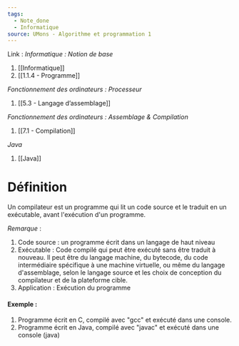 ```yaml
---
tags:
  - Note_done
  - Informatique
source: UMons - Algorithme et programmation 1
---
```


Link : 
_Informatique : Notion de base_
1. [[Informatique]]
2. [[1.1.4 - Programme]]

_Fonctionnement des ordinateurs : Processeur_
1. [[5.3 - Langage d’assemblage]]

_Fonctionnement des ordinateurs : Assemblage & Compilation_
1. [[7.1 - Compilation]]

_Java_ 
1. [[Java]]

# Définition
Un compilateur est un programme qui lit un code source et le traduit en un exécutable, avant l'exécution d'un programme.

_Remarque_ :
1. Code source : un programme écrit dans un langage de haut niveau
2. Exécutable : Code compilé qui peut être exécuté sans être traduit à nouveau. Il peut être du langage machine, du bytecode, du code intermédiaire spécifique à une machine virtuelle, ou même du langage d'assemblage, selon le langage source et les choix de conception du compilateur et de la plateforme cible.
3. Application : Exécution du programme

#### Exemple :
1. Programme écrit en C, compilé avec "gcc" et exécuté dans une console.
2. Programme écrit en Java, compilé avec "javac" et exécuté dans une console (java)